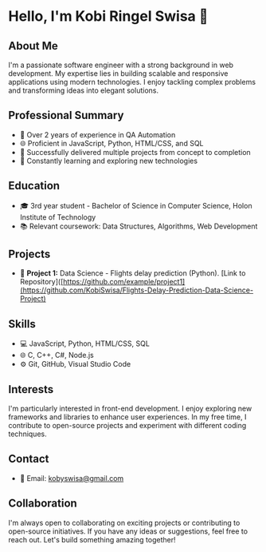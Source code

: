 # Hello, I'm Kobi Ringel Swisa 👋

## About Me
I'm a passionate software engineer with a strong background in web development. My expertise lies in building scalable and responsive applications using modern technologies. I enjoy tackling complex problems and transforming ideas into elegant solutions.

## Professional Summary
- 💼 Over 2 years of experience in QA Automation
- 🌐 Proficient in JavaScript, Python, HTML/CSS, and SQL
- 🚀 Successfully delivered multiple projects from concept to completion
- 🌱 Constantly learning and exploring new technologies

## Education
- 🎓 3rd year student - Bachelor of Science in Computer Science, Holon Institute of Technology
- 📚 Relevant coursework: Data Structures, Algorithms, Web Development

## Projects
- 🌟 **Project 1:** Data Science - Flights delay prediction (Python). [Link to Repository]([https://github.com/example/project1](https://github.com/KobiSwisa/Flights-Delay-Prediction-Data-Science-Project)

## Skills
- 💻 JavaScript, Python, HTML/CSS, SQL
- 🌐 C, C++, C#, Node.js
- ⚙️ Git, GitHub, Visual Studio Code

## Interests
I'm particularly interested in front-end development. I enjoy exploring new frameworks and libraries to enhance user experiences. In my free time, I contribute to open-source projects and experiment with different coding techniques.

## Contact
- 📧 Email: kobyswisa@gmail.com

## Collaboration
I'm always open to collaborating on exciting projects or contributing to open-source initiatives. If you have any ideas or suggestions, feel free to reach out. Let's build something amazing together!

